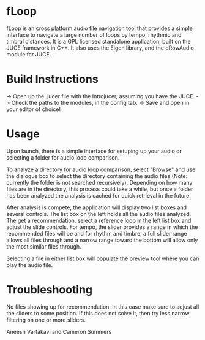 fLoop
=====

fLoop is an cross platform audio file navigation tool that provides a simple interface to navigate a large number of loops by tempo, rhythmic and timbral distances. It is a GPL licensed standalone application, built on the JUCE framework in C++. It also uses the Eigen library, and the dRowAudio module for JUCE.

Build Instructions
==================

-> Open up the .jucer file with the Introjucer, assuming you have the JUCE.
-> Check the paths to the modules, in the config tab.
-> Save and open in your editor of choice!

Usage
=====

Upon launch, there is a simple interface for setuping up your audio or selecting a folder for audio loop comparison.

To analyze a directory for audio loop comparison, select "Browse" and use the dialogue box to select the directory containing the audio files (Note: currently the folder is not searched recursively). Depending on how many files are in the directory, this process could take a while, but once a folder has been analyzed the analysis is cached for quick retrieval in the future.

After analysis is compete, the application will display two list boxes and several controls. The list box on the left holds all the audio files analyzed. The get a recommendation, select a reference loop in the left list box and adjust the slide controls. For tempo, the slider provides a range in which the recommended files will be and for rhythm and timbre, a full slider range allows all files through and a narrow range toward the bottom will allow only the most similar files through.

Selecting a file in either list box will populate the preview tool where you can play the audio file.


Troubleshooting
===============

No files showing up for recommendation: In this case make sure to adjust all the sliders to some position. If this does not solve it, then try less narrow filtering on one or more sliders.


Aneesh Vartakavi and Cameron Summers
